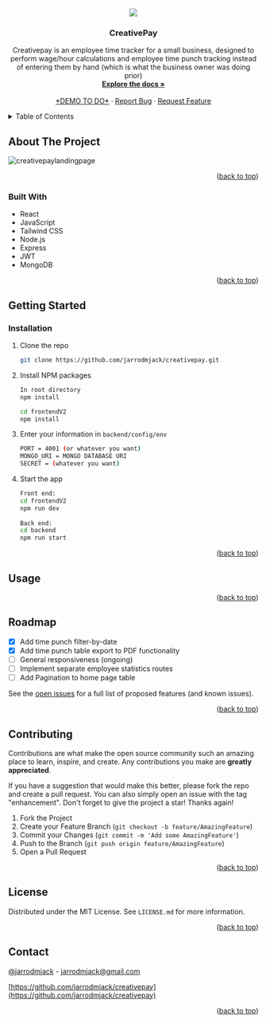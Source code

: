 <!-- Improved compatibility of back to top link: See: https://github.com/othneildrew/Best-README-Template/pull/73 -->
<a name="readme-top"></a>
<!--
*** Thanks for checking out the Best-README-Template. If you have a suggestion
*** that would make this better, please fork the repo and create a pull request
*** or simply open an issue with the tag "enhancement".
*** Don't forget to give the project a star!
*** Thanks again! Now go create something AMAZING! :D
-->



<!-- PROJECT SHIELDS -->
<!--
*** I'm using markdown "reference style" links for readability.
*** Reference links are enclosed in brackets [ ] instead of parentheses ( ).
*** See the bottom of this document for the declaration of the reference variables
*** for contributors-url, forks-url, etc. This is an optional, concise syntax you may use.
*** https://www.markdownguide.org/basic-syntax/#reference-style-links
-->
<!-- [![Contributors][contributors-shield]][contributors-url]
[![Forks][forks-shield]][forks-url]
[![Stargazers][stars-shield]][stars-url]
[![Issues][issues-shield]][issues-url]
[![MIT License][license-shield]][license-url]
[![LinkedIn][linkedin-shield]][linkedin-url] -->


<!-- PROJECT LOGO -->
 <br />
<div align="center">
<img src="![creativepaylandingpage](https://github.com/jarrodmjack/creativepay/assets/99290888/d314dca5-1661-4a98-8bd8-1eefd023383a)"/> 


<h3 align="center">CreativePay</h3>

  <p align="center">
    Creativepay is an employee time tracker for a small business, designed to perform wage/hour calculations and employee time punch tracking instead of entering them by hand (which is what the business owner was doing prior)
    <br />
    <a href="https://github.com/jarrodmjack/creativepay"><strong>Explore the docs »</strong></a>
    <br />
    <br />
    <a href="">*DEMO TO DO*</a>
    ·
    <a href="https://github.com/jarrodmjack/creativepay/issues">Report Bug</a>
    ·
    <a href="https://github.com/jarrodmjack/creativepay/issues">Request Feature</a>
  </p>
</div>



<!-- TABLE OF CONTENTS -->
<details>
  <summary>Table of Contents</summary>
  <ol>
    <li>
      <a href="#about-the-project">About The Project</a>
      <ul>
        <li><a href="#built-with">Built With</a></li>
      </ul>
    </li>
    <li>
      <a href="#getting-started">Getting Started</a>
      <ul>
        <li><a href="#prerequisites">Prerequisites</a></li>
        <li><a href="#installation">Installation</a></li>
      </ul>
    </li>
    <li><a href="#usage">Usage</a></li>
    <li><a href="#roadmap">Roadmap</a></li>
    <li><a href="#contributing">Contributing</a></li>
    <li><a href="#license">License</a></li>
    <li><a href="#contact">Contact</a></li>
    <li><a href="#acknowledgments">Acknowledgments</a></li>
  </ol>
</details>



<!-- ABOUT THE PROJECT -->
## About The Project

![creativepaylandingpage](https://github.com/jarrodmjack/creativepay/assets/99290888/d314dca5-1661-4a98-8bd8-1eefd023383a)


<p align="right">(<a href="#readme-top">back to top</a>)</p>



### Built With


- React
- JavaScript
- Tailwind CSS
- Node.js
- Express
- JWT
- MongoDB


<p align="right">(<a href="#readme-top">back to top</a>)</p>



<!-- GETTING STARTED -->
## Getting Started


### Installation

1. Clone the repo
   ```sh
   git clone https://github.com/jarrodmjack/creativepay.git
   ```
2. Install NPM packages
   ```sh
   In root directory
   npm install
   
   cd frontendV2
   npm install
   ```
3. Enter your information in `backend/config/env`
   ```sh
   PORT = 4001 (or whatever you want)
   MONGO_URI = MONGO DATABASE URI
   SECRET = (whatever you want)
   ```

4. Start the app
   ```sh
   Front end:
   cd frontendV2
   npm run dev
  
   Back end:
   cd backend
   npm run start
   ```

<p align="right">(<a href="#readme-top">back to top</a>)</p>



<!-- USAGE EXAMPLES -->
## Usage



<p align="right">(<a href="#readme-top">back to top</a>)</p>



<!-- ROADMAP -->
## Roadmap
- [x] Add time punch filter-by-date
- [x] Add time punch table export to PDF functionality  
- [ ] General responsiveness (ongoing)
- [ ] Implement separate employee statistics routes
- [ ] Add Pagination to home page table

See the [open issues](https://github.com/jarrodmjack/creativepay/issues) for a full list of proposed features (and known issues).

<p align="right">(<a href="#readme-top">back to top</a>)</p>



<!-- CONTRIBUTING -->
## Contributing

Contributions are what make the open source community such an amazing place to learn, inspire, and create. Any contributions you make are **greatly appreciated**.

If you have a suggestion that would make this better, please fork the repo and create a pull request. You can also simply open an issue with the tag "enhancement".
Don't forget to give the project a star! Thanks again!

1. Fork the Project
2. Create your Feature Branch (`git checkout -b feature/AmazingFeature`)
3. Commit your Changes (`git commit -m 'Add some AmazingFeature'`)
4. Push to the Branch (`git push origin feature/AmazingFeature`)
5. Open a Pull Request

<p align="right">(<a href="#readme-top">back to top</a>)</p>



<!-- LICENSE -->
## License

Distributed under the MIT License. See `LICENSE.md` for more information.

<p align="right">(<a href="#readme-top">back to top</a>)</p>



<!-- CONTACT -->
## Contact

[@jarrodmjack](https://twitter.com/jarrodmjack) - jarrodmjack@gmail.com

[https://github.com/jarrodmjack/creativepay](https://github.com/jarrodmjack/creativepay)

<p align="right">(<a href="#readme-top">back to top</a>)</p>



<!-- MARKDOWN LINKS & IMAGES -->
<!-- https://www.markdownguide.org/basic-syntax/#reference-style-links -->
[contributors-shield]: https://img.shields.io/github/contributors/jarrodmjack/creativepay.svg?style=for-the-badge
[contributors-url]: https://github.com/jarrodmjack/creativepay/graphs/contributors
[forks-shield]: https://img.shields.io/github/forks/jarrodmjack/creativepay.svg?style=for-the-badge
[forks-url]: https://github.com/jarrodmjack/creativepay/network/members
[stars-shield]: https://img.shields.io/github/stars/jarrodmjack/creativepay.svg?style=for-the-badge
[stars-url]: https://github.com/jarrodmjack/creativepay/stargazers
[issues-shield]: https://img.shields.io/github/issues/jarrodmjack/creativepay.svg?style=for-the-badge
[issues-url]: https://github.com/jarrodmjack/creativepay/issues
[license-shield]: https://img.shields.io/github/license/jarrodmjack/creativepay.svg?style=for-the-badge
[license-url]: https://github.com/jarrodmjack/creativepay/blob/master/LICENSE.txt
[linkedin-shield]: https://img.shields.io/badge/-LinkedIn-black.svg?style=for-the-badge&logo=linkedin&colorB=555
[linkedin-url]: https://linkedin.com/in/jarrodmjack
[product-screenshot]: images/screenshot.png
[Next.js]: https://img.shields.io/badge/next.js-000000?style=for-the-badge&logo=nextdotjs&logoColor=white
[Next-url]: https://nextjs.org/
[React.js]: https://img.shields.io/badge/React-20232A?style=for-the-badge&logo=react&logoColor=61DAFB
[React-url]: https://reactjs.org/
[Vue.js]: https://img.shields.io/badge/Vue.js-35495E?style=for-the-badge&logo=vuedotjs&logoColor=4FC08D
[Vue-url]: https://vuejs.org/
[Angular.io]: https://img.shields.io/badge/Angular-DD0031?style=for-the-badge&logo=angular&logoColor=white
[Angular-url]: https://angular.io/
[Svelte.dev]: https://img.shields.io/badge/Svelte-4A4A55?style=for-the-badge&logo=svelte&logoColor=FF3E00
[Svelte-url]: https://svelte.dev/
[Laravel.com]: https://img.shields.io/badge/Laravel-FF2D20?style=for-the-badge&logo=laravel&logoColor=white
[Laravel-url]: https://laravel.com
[Bootstrap.com]: https://img.shields.io/badge/Bootstrap-563D7C?style=for-the-badge&logo=bootstrap&logoColor=white
[Bootstrap-url]: https://getbootstrap.com
[JQuery.com]: https://img.shields.io/badge/jQuery-0769AD?style=for-the-badge&logo=jquery&logoColor=white
[JQuery-url]: https://jquery.com 

